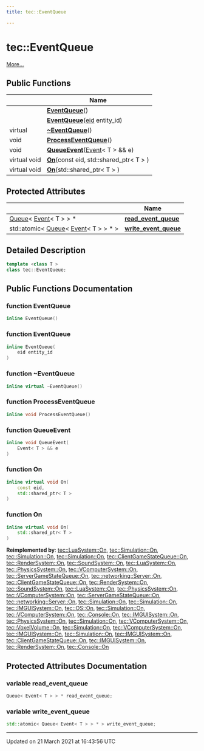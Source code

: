 ```yaml
---
title: tec::EventQueue

---
```


# tec::EventQueue



 [More...](#detailed-description)

## Public Functions

|                | Name           |
| -------------- | -------------- |
| | **[EventQueue](/engine/Classes/classtec_1_1_event_queue/#function-eventqueue)**() |
| | **[EventQueue](/engine/Classes/classtec_1_1_event_queue/#function-eventqueue)**([eid](/engine/Namespaces/namespacetec/#typedef-eid) entity_id) |
| virtual | **[~EventQueue](/engine/Classes/classtec_1_1_event_queue/#function-~eventqueue)**() |
| void | **[ProcessEventQueue](/engine/Classes/classtec_1_1_event_queue/#function-processeventqueue)**() |
| void | **[QueueEvent](/engine/Classes/classtec_1_1_event_queue/#function-queueevent)**([Event](/engine/Classes/structtec_1_1_event/)< T > && e) |
| virtual void | **[On](/engine/Classes/classtec_1_1_event_queue/#function-on)**(const eid, std::shared_ptr< T > ) |
| virtual void | **[On](/engine/Classes/classtec_1_1_event_queue/#function-on)**(std::shared_ptr< T > ) |

## Protected Attributes

|                | Name           |
| -------------- | -------------- |
| [Queue](/engine/Classes/structtec_1_1_queue/)< [Event](/engine/Classes/structtec_1_1_event/)< T > > * | **[read_event_queue](/engine/Classes/classtec_1_1_event_queue/#variable-read_event_queue)**  |
| std::atomic< [Queue](/engine/Classes/structtec_1_1_queue/)< [Event](/engine/Classes/structtec_1_1_event/)< T > > * > | **[write_event_queue](/engine/Classes/classtec_1_1_event_queue/#variable-write_event_queue)**  |

## Detailed Description

```cpp
template <class T >
class tec::EventQueue;
```

## Public Functions Documentation

### function EventQueue

```cpp
inline EventQueue()
```


### function EventQueue

```cpp
inline EventQueue(
    eid entity_id
)
```


### function ~EventQueue

```cpp
inline virtual ~EventQueue()
```


### function ProcessEventQueue

```cpp
inline void ProcessEventQueue()
```


### function QueueEvent

```cpp
inline void QueueEvent(
    Event< T > && e
)
```


### function On

```cpp
inline virtual void On(
    const eid,
    std::shared_ptr< T > 
)
```


### function On

```cpp
inline virtual void On(
    std::shared_ptr< T > 
)
```


**Reimplemented by**: [tec::LuaSystem::On](/engine/Classes/classtec_1_1_lua_system/#function-on), [tec::Simulation::On](/engine/Classes/classtec_1_1_simulation/#function-on), [tec::Simulation::On](/engine/Classes/classtec_1_1_simulation/#function-on), [tec::Simulation::On](/engine/Classes/classtec_1_1_simulation/#function-on), [tec::ClientGameStateQueue::On](/engine/Classes/classtec_1_1_client_game_state_queue/#function-on), [tec::RenderSystem::On](/engine/Classes/classtec_1_1_render_system/#function-on), [tec::SoundSystem::On](/engine/Classes/classtec_1_1_sound_system/#function-on), [tec::LuaSystem::On](/engine/Classes/classtec_1_1_lua_system/#function-on), [tec::PhysicsSystem::On](/engine/Classes/classtec_1_1_physics_system/#function-on), [tec::VComputerSystem::On](/engine/Classes/classtec_1_1_v_computer_system/#function-on), [tec::ServerGameStateQueue::On](/engine/Classes/classtec_1_1_server_game_state_queue/#function-on), [tec::networking::Server::On](/engine/Classes/classtec_1_1networking_1_1_server/#function-on), [tec::ClientGameStateQueue::On](/engine/Classes/classtec_1_1_client_game_state_queue/#function-on), [tec::RenderSystem::On](/engine/Classes/classtec_1_1_render_system/#function-on), [tec::SoundSystem::On](/engine/Classes/classtec_1_1_sound_system/#function-on), [tec::LuaSystem::On](/engine/Classes/classtec_1_1_lua_system/#function-on), [tec::PhysicsSystem::On](/engine/Classes/classtec_1_1_physics_system/#function-on), [tec::VComputerSystem::On](/engine/Classes/classtec_1_1_v_computer_system/#function-on), [tec::ServerGameStateQueue::On](/engine/Classes/classtec_1_1_server_game_state_queue/#function-on), [tec::networking::Server::On](/engine/Classes/classtec_1_1networking_1_1_server/#function-on), [tec::Simulation::On](/engine/Classes/classtec_1_1_simulation/#function-on), [tec::Simulation::On](/engine/Classes/classtec_1_1_simulation/#function-on), [tec::IMGUISystem::On](/engine/Classes/classtec_1_1_i_m_g_u_i_system/#function-on), [tec::OS::On](/engine/Classes/classtec_1_1_o_s/#function-on), [tec::Simulation::On](/engine/Classes/classtec_1_1_simulation/#function-on), [tec::VComputerSystem::On](/engine/Classes/classtec_1_1_v_computer_system/#function-on), [tec::Console::On](/engine/Classes/classtec_1_1_console/#function-on), [tec::IMGUISystem::On](/engine/Classes/classtec_1_1_i_m_g_u_i_system/#function-on), [tec::PhysicsSystem::On](/engine/Classes/classtec_1_1_physics_system/#function-on), [tec::Simulation::On](/engine/Classes/classtec_1_1_simulation/#function-on), [tec::VComputerSystem::On](/engine/Classes/classtec_1_1_v_computer_system/#function-on), [tec::VoxelVolume::On](/engine/Classes/classtec_1_1_voxel_volume/#function-on), [tec::Simulation::On](/engine/Classes/classtec_1_1_simulation/#function-on), [tec::VComputerSystem::On](/engine/Classes/classtec_1_1_v_computer_system/#function-on), [tec::IMGUISystem::On](/engine/Classes/classtec_1_1_i_m_g_u_i_system/#function-on), [tec::Simulation::On](/engine/Classes/classtec_1_1_simulation/#function-on), [tec::IMGUISystem::On](/engine/Classes/classtec_1_1_i_m_g_u_i_system/#function-on), [tec::ClientGameStateQueue::On](/engine/Classes/classtec_1_1_client_game_state_queue/#function-on), [tec::IMGUISystem::On](/engine/Classes/classtec_1_1_i_m_g_u_i_system/#function-on), [tec::RenderSystem::On](/engine/Classes/classtec_1_1_render_system/#function-on), [tec::Console::On](/engine/Classes/classtec_1_1_console/#function-on)


## Protected Attributes Documentation

### variable read_event_queue

```cpp
Queue< Event< T > > * read_event_queue;
```


### variable write_event_queue

```cpp
std::atomic< Queue< Event< T > > * > write_event_queue;
```


-------------------------------

Updated on 21 March 2021 at 16:43:56 UTC